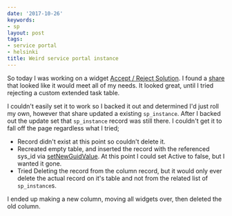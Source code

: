 ```yaml
---
date: '2017-10-26'
keywords:
- sp
layout: post
tags:
- service portal
- helsinki
title: Weird service portal instance
---
```


So today I was working on a widget [Accept / Reject
Solution](/post/2017-10-26-sp-accept-reject/). I found a
[share](https://share.servicenow.com/app.do#/detailV2/b419262413caa600f609d6076144b030/overview)
that looked like it would meet all of my needs. It looked great, until I
tried rejecting a custom extended task table.

I couldn't easily set it to work so I backed it out and determined I'd
just roll my own, however that share updated a existing `sp_instance`.
After I backed out the update set that `sp_instance` record was still
there. I couldn't get it to fall off the page regardless what I tried;

-   Record didn't exist at this point so couldn't delete it.
-   Recreated empty table, and inserted the record with the referenced
    sys\_id via [setNewGuidValue](/GlideRecord/#setNewGuidValue). At
    this point I could set Active to false, but I wanted it gone.
-   Tried Deleting the record from the column record, but it would only
    ever delete the actual record on it's table and not from the related
    list of `sp_instance`s.

I ended up making a new column, moving all widgets over, then deleted
the old column.
